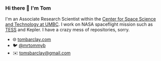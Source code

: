 ### Hi there 👋 I'm Tom

I'm an Associate Research Scientist within the [Center for Space Science and Technology at UMBC](https://csst.umbc.edu/). I work on NASA spaceflight mission such as [TESS](bit.ly/tessgi) and Kepler. I have a crazy mess of repositories, sorry.

<!--
**mrtommyb/mrtommyb** is a ✨ _special_ ✨ repository because its `README.md` (this file) appears on your GitHub profile.

Here are some ideas to get you started:

- 🔭 I’m currently working on ...
- 🌱 I’m currently learning ...
- 👯 I’m looking to collaborate on ...
- 🤔 I’m looking for help with ...
- 💬 Ask me about ...
- 📫 How to reach me: ...
- 😄 Pronouns: ...
- ⚡ Fun fact: ...
-->

- 🌐 [tombarclay.com](tombarclay.com)
- 🐦 [@mrtommyb](https://twitter.com/mrtommyb)
- ✉️ [tomsbarclay@gmail.com](mailto:tomsbarclay@gmail.com)
